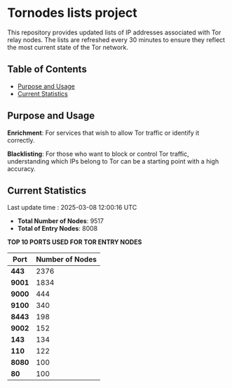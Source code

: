 # Tornodes lists project

This repository provides updated lists of IP addresses associated with Tor relay nodes. The lists are refreshed every 30 minutes to ensure they reflect the most current state of the Tor network.

## Table of Contents

- [Purpose and Usage](#purpose-and-usage)
- [Current Statistics](#current-statistics)


## Purpose and Usage

**Enrichment**: For services that wish to allow Tor traffic or identify it correctly.

**Blacklisting**: For those who want to block or control Tor traffic, understanding which IPs belong to Tor can be a starting point with a high accuracy.

## Current Statistics

Last update time : 2025-03-08 12:00:16 UTC

- **Total Number of Nodes**: 9517
- **Total of Entry Nodes**: 8008

**TOP 10 PORTS USED FOR TOR ENTRY NODES**

| **Port** | **Number of Nodes** |
|------|-----------------|
| **443**   | 2376  |
| **9001**   | 1834  |
| **9000**   | 444  |
| **9100**   | 340  |
| **8443**   | 198  |
| **9002**   | 152  |
| **143**   | 134  |
| **110**   | 122  |
| **8080**   | 100  |
| **80**   | 100  |

